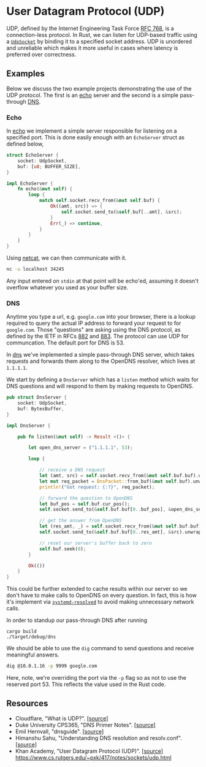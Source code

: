 # User Datagram Protocol (UDP)
UDP, defined by the Internet Engineering Task Force [RFC 768](https://tools.ietf.org/html/rfc768), is a connection-less protocol. In Rust, we can listen for UDP-based traffic using a [`UdpSocket`](https://doc.rust-lang.org/std/net/struct.UdpSocket.html) by binding it to a specified socket address. UDP is unordered and unreliable which makes it more useful in cases where latency is preferred over correctness. 

## Examples
Below we discuss the two example projects demonstrating the use of the UDP protocol. The first is an [echo](###echo) server and the second is a simple pass-through [DNS](###dns).

### Echo
In [echo](./echo) we implement a simple server responsible for listening on a specified port. This is done easily enough with an `EchoServer` struct as defined below,
```rust
struct EchoServer {
    socket: UdpSocket,
    buf: [u8; BUFFER_SIZE],
}

impl EchoServer {
    fn echo(&mut self) {
        loop {
            match self.socket.recv_from(&mut self.buf) {
                Ok((amt, src)) => {
                    self.socket.send_to(&self.buf[..amt], &src);        
                }
                Err(_) => continue,
            }
        }
    }
}
```
Using [netcat](http://netcat.sourceforge.net/), we can then communicate with it.
```bash
nc -u localhost 34245
```
Any input entered on `stdin` at that point will be echo'ed, assuming it doesn't overflow whatever you used as your buffer size.

### DNS
Anytime you type a url, e.g. `google.com` into your browser, there is a lookup required to query the actual IP address to forward your request to for `google.com`. Those "questions" are asking using the DNS protocol, as defined by the IETF in RFCs [882](https://tools.ietf.org/html/rfc882) and [883](https://tools.ietf.org/html/rfc883). The protocol can use UDP for communcation. The default port for DNS is 53.

In [dns](./dns) we've implemented a simple pass-through DNS server, which takes requests and forwards them along to the OpenDNS resolver, which lives at `1.1.1.1`.

We start by defining a `DnsServer` which has a `listen` method which waits for DNS questions and will respond to them by making requests to OpenDNS.
```rust
pub struct DnsServer {
    socket: UdpSocket,
    buf: BytesBuffer,
}

impl DnsServer {

    pub fn listen(&mut self) -> Result <()> {

        let open_dns_server = ("1.1.1.1", 53);

        loop {

            // receive a DNS request
            let (amt, src) = self.socket.recv_from(&mut self.buf.buf).unwrap();
            let mut req_packet = DnsPacket::from_buf(&mut self.buf).unwrap();
            println!("Got request: {:?}", req_packet);

            // forward the question to OpenDNS
            let buf_pos = self.buf.cur_pos();
            self.socket.send_to(&self.buf.buf[0..buf_pos], &open_dns_server).unwrap();

            // get the answer from OpenDNS
            let (res_amt, _) = self.socket.recv_from(&mut self.buf.buf)?;
            self.socket.send_to(&self.buf.buf[0..res_amt], &src).unwrap();

            // reset our server's buffer back to zero
            self.buf.seek(0);
        }

        Ok(())
    }
}
```
This could be further extended to cache results within our server so we don't have to make calls to OpenDNS on every question. In fact, this is how it's implement via [`systemd-resolved`](https://wiki.archlinux.org/index.php/Systemd-resolved) to avoid making unnecessary network calls.

In order to standup our pass-through DNS after running 
```
cargo build
./target/debug/dns 
```

We should be able to use the `dig` command to send questions and receive meaningful answers.
```bash
dig @10.0.1.16 -p 9999 google.com
```
Here, note, we're overriding the port via the `-p` flag so as not to use the reserved port 53. This reflects the value used in the Rust code.

## Resources
* Cloudflare, "What is UDP?". [[source]](https://www.cloudflare.com/learning/ddos/glossary/user-datagram-protocol-udp/)
* Duke University CPS365, "DNS Primer Notes". [[source]](https://www2.cs.duke.edu/courses/fall16/compsci356/DNS/DNS-primer.pdf)
* Emil Hernvall, "dnsguide". [[source]](https://github.com/EmilHernvall/dnsguide)
* Himanshu Sahu, "Understanding DNS resolution and resolv.conf". [[source]](https://medium.com/@hsahu24/understanding-dns-resolution-and-resolv-conf-d17d1d64471c)
* Khan Academy, "User Datagram Protocol (UDP)". [[source]](https://www.khanacademy.org/computing/computers-and-internet/xcae6f4a7ff015e7d:the-internet/xcae6f4a7ff015e7d:transporting-packets/a/user-datagram-protocol-udp)
https://www.cs.rutgers.edu/~pxk/417/notes/sockets/udp.html
